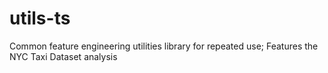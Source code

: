 # utils-ts
Common feature engineering utilities library for repeated use; 
Features the NYC Taxi Dataset analysis
